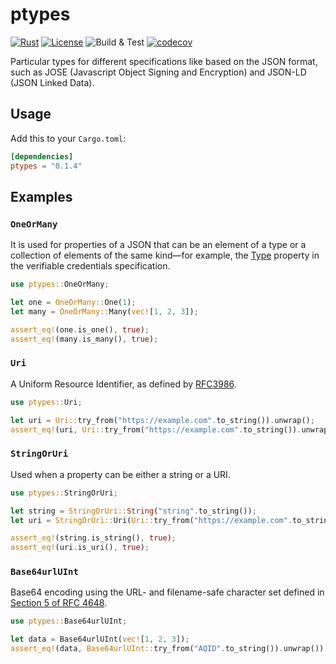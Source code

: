 # ptypes

[![Rust](https://img.shields.io/badge/Rust-v1.66.0-orange)](https://www.rust-lang.org/)
[![License](https://img.shields.io/badge/License-Apache--2.0-green)](https://github.com/aestgar62/ptypes/blob/v0.1.1/LICENSE)
![Build & Test](https://github.com/aestgar62/ptypes/actions/workflows/rust.yml/badge.svg)
[![codecov](https://codecov.io/gh/aestgar62/ptypes/branch/main/graph/badge.svg?token=ZQZQZQZQZQ)](https://codecov.io/gh/aestgar62/ptypes)

Particular types for different specifications like based on the JSON format, such as JOSE (Javascript Object Signing and Encryption) and JSON-LD (JSON Linked Data).

## Usage

Add this to your `Cargo.toml`:

```toml
[dependencies]
ptypes = "0.1.4"
```

## Examples

### `OneOrMany`

It is used for properties of a JSON that can be an element of a type or a collection of elements of the same kind—for example, the [Type](https://www.w3.org/TR/vc-data-model/#types) property in the verifiable credentials specification.

```rust
use ptypes::OneOrMany;

let one = OneOrMany::One(1);
let many = OneOrMany::Many(vec![1, 2, 3]);

assert_eq!(one.is_one(), true);
assert_eq!(many.is_many(), true);
```

### `Uri`

A Uniform Resource Identifier, as defined by [RFC3986](https://www.rfc-editor.org/rfc/rfc3986).

```rust
use ptypes::Uri;

let uri = Uri::try_from("https://example.com".to_string()).unwrap();
assert_eq!(uri, Uri::try_from("https://example.com".to_string()).unwrap());
```

### `StringOrUri`

Used when a property can be either a string or a URI.

```rust
use ptypes::StringOrUri;

let string = StringOrUri::String("string".to_string());
let uri = StringOrUri::Uri(Uri::try_from("https://example.com".to_string()).unwrap());

assert_eq!(string.is_string(), true);
assert_eq!(uri.is_uri(), true);
```

### `Base64urlUInt`

Base64 encoding using the URL- and filename-safe character set defined in [Section 5 of RFC 4648](https://datatracker.ietf.org/doc/html/rfc4648#section-5).

```rust
use ptypes::Base64urlUInt;

let data = Base64urlUInt(vec![1, 2, 3]);
assert_eq!(data, Base64urlUInt::try_from("AQID".to_string()).unwrap());
```
